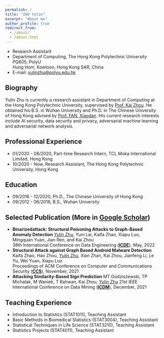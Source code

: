 ```yaml
---
permalink: /
title: "ZHU Yulin"
excerpt: "About me"
author_profile: true
redirect_from: 
  - /about/
  - /about.html
---
```


- Research Assistant
- Department of Computing, The Hong Kong Polytechnic University  
  PQ605, PolyU  
  Hung Hom, Kowloon, Hong Kong SAR, China
- E-mail: yulinzhu@polyu.edu.hk

## Biography
Yulin Zhu is currently a research assistant in Department of Computing at the Hong Kong Polytechnic University, supervised by [Prof. Kai Zhou](https://www4.comp.polyu.edu.hk/~kaizhou/). He obtained his B.S. in Wuhan University and Ph.D. in The Chinese University of Hong Kong advised by [Prof. FAN, Xiaodan](https://www.sta.cuhk.edu.hk/xfan). His current research interests include AI security, data security and privacy, adversarial machine learning and adversarial network analysis.

## Professional Experience
- 01/2020 - 08/2020, Part-time Research Intern, TCL Moka International Limited, Hong Kong
- 10/2020 - Now, Research Assistant, The Hong Kong Polytechnic University, Hong Kong

## Education
- 09/2016 - 12/2020, Ph.D., The Chinese University of Hong Kong
- 09/2012 - 06/2016, B.S., Wuhan University


## Selected Publication (More in [Google Scholar](https://scholar.google.com/citations?user=-MGpGisAAAAJ&hl=zh-CN)) 
- **Binarizedattack: Structural Poisoning Attacks to Graph-Based Anomaly Detection** 
  <u>Yulin Zhu</u>, Yuni Lai, Kaifa Zhao, Xiapu Luo, Mingquan Yuan, Jian Ren, and Kai Zhou   
  38th International Conference on Data Engineering ([**ICDE**](https://icde2022.ieeecomputer.my/)), May, 2022  
- **Structural Attack against Graph Based Android Malware Detection**
  Kaifa Zhao, Hao Zhou, <u>Yulin Zhu</u>, Xian Zhan, Kai Zhou, Jianfeng Li, Le Yu, Wei Yuan, Xiapu Luo  
  Proceedings of ACM Conference on Computer and Communications Security ([**CCS**](https://www.sigsac.org/ccs/CCS2021/)), November, 2021  
- **Attacking Similarity-Based Sign Prediction**
  MT Godziszewski, TP Michalak, M Waniek, T Rahwan, Kai Zhou, <u>Yulin Zhu</u>
  21st IEEE International Conference on Data Mining ([**ICDM**](https://icdm2021.auckland.ac.nz/)), December, 2021  


## Teaching Experience
- Introduction to Statistics (STAT1011), Teaching Assistant
- Basic Methods in Biomedical Statistics (STAT3004), Teaching Assistant
- Statistical Techniques in Life Science (STAT3210), Teaching Assistant
- Statistics Projects (STAT4011), Teaching Assistant



